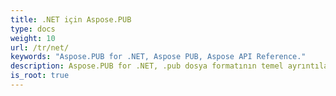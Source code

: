 ```yaml
---
title: .NET için Aspose.PUB
type: docs
weight: 10
url: /tr/net/
keywords: "Aspose.PUB for .NET, Aspose PUB, Aspose API Reference."
description: Aspose.PUB for .NET, .pub dosya formatının temel ayrıntılarına girmek yerine yalnızca iş mantığınıza odaklanırsınız.
is_root: true
---
```

